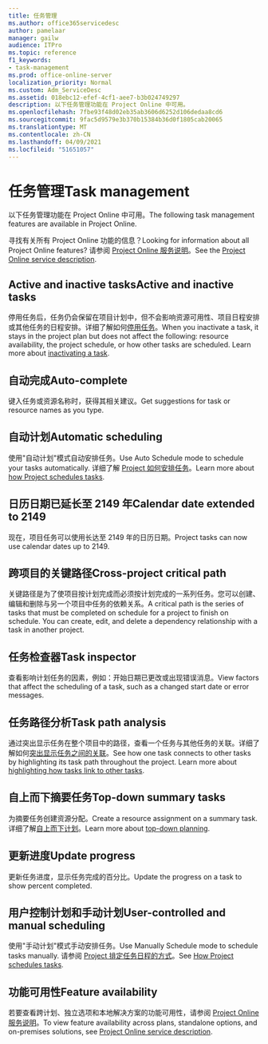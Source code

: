 ```yaml
---
title: 任务管理
ms.author: office365servicedesc
author: pamelaar
manager: gailw
audience: ITPro
ms.topic: reference
f1_keywords:
- task-management
ms.prod: office-online-server
localization_priority: Normal
ms.custom: Adm_ServiceDesc
ms.assetid: 018ebc12-efef-4cf1-aee7-b3b024749297
description: 以下任务管理功能在 Project Online 中可用。
ms.openlocfilehash: 7fbe93f48d02eb35ab3606d6252d106dedaa8cd6
ms.sourcegitcommit: 9fac5d9579e3b370b15384b36d0f1805cab20065
ms.translationtype: MT
ms.contentlocale: zh-CN
ms.lasthandoff: 04/09/2021
ms.locfileid: "51651057"
---
```

# <a name="task-management"></a><span data-ttu-id="ccb99-103">任务管理</span><span class="sxs-lookup"><span data-stu-id="ccb99-103">Task management</span></span>

<span data-ttu-id="ccb99-104">以下任务管理功能在 Project Online 中可用。</span><span class="sxs-lookup"><span data-stu-id="ccb99-104">The following task management features are available in Project Online.</span></span>
  
<span data-ttu-id="ccb99-105">寻找有关所有 Project Online 功能的信息？</span><span class="sxs-lookup"><span data-stu-id="ccb99-105">Looking for information about all Project Online features?</span></span> <span data-ttu-id="ccb99-106">请参阅 [Project Online 服务说明](project-online-service-description.md)。</span><span class="sxs-lookup"><span data-stu-id="ccb99-106">See the [Project Online service description](project-online-service-description.md).</span></span>
  
## <a name="active-and-inactive-tasks"></a><span data-ttu-id="ccb99-107">Active and inactive tasks</span><span class="sxs-lookup"><span data-stu-id="ccb99-107">Active and inactive tasks</span></span>

<span data-ttu-id="ccb99-p102">停用任务后，任务仍会保留在项目计划中，但不会影响资源可用性、项目日程安排或其他任务的日程安排。详细了解如何[停用任务](https://go.microsoft.com/fwlink/p/?LinkId=271335)。</span><span class="sxs-lookup"><span data-stu-id="ccb99-p102">When you inactivate a task, it stays in the project plan but does not affect the following: resource availability, the project schedule, or how other tasks are scheduled. Learn more about [inactivating a task](https://go.microsoft.com/fwlink/p/?LinkId=271335).</span></span>
  
## <a name="auto-complete"></a><span data-ttu-id="ccb99-110">自动完成</span><span class="sxs-lookup"><span data-stu-id="ccb99-110">Auto-complete</span></span>

<span data-ttu-id="ccb99-111">键入任务或资源名称时，获得其相关建议。</span><span class="sxs-lookup"><span data-stu-id="ccb99-111">Get suggestions for task or resource names as you type.</span></span> 
  
## <a name="automatic-scheduling"></a><span data-ttu-id="ccb99-112">自动计划</span><span class="sxs-lookup"><span data-stu-id="ccb99-112">Automatic scheduling</span></span>

<span data-ttu-id="ccb99-113">使用"自动计划"模式自动安排任务。</span><span class="sxs-lookup"><span data-stu-id="ccb99-113">Use Auto Schedule mode to schedule your tasks automatically.</span></span> <span data-ttu-id="ccb99-114">详细了解 [Project 如何安排任务](https://go.microsoft.com/fwlink/p/?LinkId=271331)。</span><span class="sxs-lookup"><span data-stu-id="ccb99-114">Learn more about [how Project schedules tasks](https://go.microsoft.com/fwlink/p/?LinkId=271331).</span></span> 
  
## <a name="calendar-date-extended-to-2149"></a><span data-ttu-id="ccb99-115">日历日期已延长至 2149 年</span><span class="sxs-lookup"><span data-stu-id="ccb99-115">Calendar date extended to 2149</span></span>

<span data-ttu-id="ccb99-116">现在，项目任务可以使用长达至 2149 年的日历日期。</span><span class="sxs-lookup"><span data-stu-id="ccb99-116">Project tasks can now use calendar dates up to 2149.</span></span> 
  
## <a name="cross-project-critical-path"></a><span data-ttu-id="ccb99-117">跨项目的关键路径</span><span class="sxs-lookup"><span data-stu-id="ccb99-117">Cross-project critical path</span></span>

<span data-ttu-id="ccb99-p104">关键路径是为了使项目按计划完成而必须按计划完成的一系列任务。您可以创建、编辑和删除与另一个项目中任务的依赖关系。</span><span class="sxs-lookup"><span data-stu-id="ccb99-p104">A critical path is the series of tasks that must be completed on schedule for a project to finish on schedule. You can create, edit, and delete a dependency relationship with a task in another project.</span></span> 
  
## <a name="task-inspector"></a><span data-ttu-id="ccb99-120">任务检查器</span><span class="sxs-lookup"><span data-stu-id="ccb99-120">Task inspector</span></span>

<span data-ttu-id="ccb99-121">查看影响计划任务的因素，例如：开始日期已更改或出现错误消息。</span><span class="sxs-lookup"><span data-stu-id="ccb99-121">View factors that affect the scheduling of a task, such as a changed start date or error messages.</span></span>
  
## <a name="task-path-analysis"></a><span data-ttu-id="ccb99-122">任务路径分析</span><span class="sxs-lookup"><span data-stu-id="ccb99-122">Task path analysis</span></span>

<span data-ttu-id="ccb99-p105">通过突出显示任务在整个项目中的路径，查看一个任务与其他任务的关联。详细了解如何[突出显示任务之间的关联](https://go.microsoft.com/fwlink/p/?LinkId=271345)。</span><span class="sxs-lookup"><span data-stu-id="ccb99-p105">See how one task connects to other tasks by highlighting its task path throughout the project. Learn more about [highlighting how tasks link to other tasks](https://go.microsoft.com/fwlink/p/?LinkId=271345).</span></span>
  
## <a name="top-down-summary-tasks"></a><span data-ttu-id="ccb99-125">自上而下摘要任务</span><span class="sxs-lookup"><span data-stu-id="ccb99-125">Top-down summary tasks</span></span>

<span data-ttu-id="ccb99-126">为摘要任务创建资源分配。</span><span class="sxs-lookup"><span data-stu-id="ccb99-126">Create a resource assignment on a summary task.</span></span> <span data-ttu-id="ccb99-127">详细了解[自上而下计划](https://go.microsoft.com/fwlink/p/?LinkId=271333)。</span><span class="sxs-lookup"><span data-stu-id="ccb99-127">Learn more about [top-down planning](https://go.microsoft.com/fwlink/p/?LinkId=271333).</span></span>
  
## <a name="update-progress"></a><span data-ttu-id="ccb99-128">更新进度</span><span class="sxs-lookup"><span data-stu-id="ccb99-128">Update progress</span></span>

<span data-ttu-id="ccb99-129">更新任务进度，显示任务完成的百分比。</span><span class="sxs-lookup"><span data-stu-id="ccb99-129">Update the progress on a task to show percent completed.</span></span>
  
## <a name="user-controlled-and-manual-scheduling"></a><span data-ttu-id="ccb99-130">用户控制计划和手动计划</span><span class="sxs-lookup"><span data-stu-id="ccb99-130">User-controlled and manual scheduling</span></span>

<span data-ttu-id="ccb99-131">使用"手动计划"模式手动安排任务。</span><span class="sxs-lookup"><span data-stu-id="ccb99-131">Use Manually Schedule mode to schedule tasks manually.</span></span> <span data-ttu-id="ccb99-132">请参阅 [Project 排定任务日程的方式](https://go.microsoft.com/fwlink/p/?LinkId=271331)。</span><span class="sxs-lookup"><span data-stu-id="ccb99-132">See [How Project schedules tasks](https://go.microsoft.com/fwlink/p/?LinkId=271331).</span></span>
  
## <a name="feature-availability"></a><span data-ttu-id="ccb99-133">功能可用性</span><span class="sxs-lookup"><span data-stu-id="ccb99-133">Feature availability</span></span>

<span data-ttu-id="ccb99-134">若要查看跨计划、独立选项和本地解决方案的功能可用性，请参阅 [Project Online 服务说明](project-online-service-description.md)。</span><span class="sxs-lookup"><span data-stu-id="ccb99-134">To view feature availability across plans, standalone options, and on-premises solutions, see [Project Online service description](project-online-service-description.md).</span></span>
  